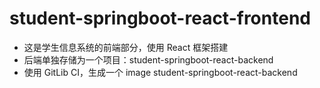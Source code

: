 # student-springboot-react-frontend

- 这是学生信息系统的前端部分，使用 React 框架搭建
- 后端单独存储为一个项目：student-springboot-react-backend
- 使用 GitLib CI，生成一个 image student-springboot-react-backend